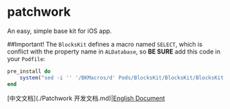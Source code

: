 # patchwork
An easy, simple base kit for iOS app.

##Important!
The `BlocksKit` defines a macro named `SELECT`, which is conflict with the property name in `ALDatabase`,  so **BE SURE** add this code in your `Podfile`:

```Ruby
pre_install do
    system("sed -i '' '/BKMacros/d' Pods/BlocksKit/BlocksKit/BlocksKit.h")
end
```

[中文文档](./Patchwork 开发文档.md)|[English Document](#)
